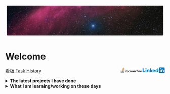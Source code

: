 <span title="Originator of the heavens and the earth. When He decrees a matter, He only says to it, 'Be,' and it is.">

![Galaxy](images/galaxy.png)

 </span>
  
# Welcome

  
<!-- [<img align="right" alt="ASP.NET Core 5.0" width="40px" src="images/net-logo.png" />][net]  title="ASP.NET Core 5.0 ❤" 
 
<div align="right">
 
![](https://komarev.com/ghpvc/?username=mahmood-ghaem&color=blue&label=👁)
 
</div> -->


<div align="right">
 
[<img align="right" alt="linkedin | LinkedIn" width="70px" src="images/linkedin.png" />][linkedin]


[<img align="right" alt="stackoverflow | stackoverflow" width="70px" src="images/stack-overflow.png" />][stackoverflow]

</div> 

<!-- I'm a member of the [HackYourFuture](https://www.hackyourfuture.net) community ❤ -->

<!--
<span title="My Resume page">

[履歴書 Resume](https://docs.google.com/presentation/d/1aSVixkDMIuSA_MHVph-ZCobiCy0QcrnCgTcixv-AOyY/edit?usp=sharing)
  
</span>
-->
<span title="What am I thinking about at the moment?">

[看板 Task History](https://github.com/mahmood-ghaem/Everyday-Thoughts)
  
</span>
  
<details>  
<!--<h3  align="center">Quick view</h3>-->
 <summary><strong>The latest projects I have done</strong></summary>
<!--
<table>
  <tr>
    <td>
      <img src='./assets/Mahmood.jpg' height="150px" width="150px" alt='Avatar of Mahmood' />
    </td>
    <td>
      <h3 display="inline">Mahmood</h3>
      <ul>
        <li>
          <a href="https://github.com/HackYourFuture/class31/issues?q=assignee%3Amahmood-ghaem">My assigned tickets</a>
        </li>
        <li>
          <a href="https://github.com/mahmood-ghaem">My github</a>
        </li>
      </ul>
    </td>
  </tr>
</table>
-->
<div align="center">
<table>
  <tr>
    <td>
    <ul>
        <li><a href="https://github.com/mahmood-ghaem/Highlight" target="_blank">Other hightights</a></li>
        <li><a href="https://github.com/mahmood-ghaem/AndroidStudioOOP/wiki/Android-Studio-Java-Object-Oriented-Section-1" target="_blank">Android Studio Java Object Oriented 1</a></li>
        <li><a href="https://github.com/mahmood-ghaem/AndroidStudioOOP/wiki/Android-Studio-Java-Object-Oriented-Section-2" target="_blank">Android Studio Java Object Oriented 2</a></li>
        <li><a href="https://wecoders.nl" target="_blank">WeCoders.nl</a></li>
        <li><a href="https://ir-bazar.com" target="_blank">IR-Bazar.com</a></li>
        <li><a href="https://mahmood-ghaem.github.io/The-Netherlands" target="_blank">The Netherlands</a></li>
        <li><a href="https://mahmood-ghaem.github.io/HYF-Module-HTMLCSSGIT/week3/Adyen-clone/index.html" target="_blank">Adyen Clone</a></li>
        <li><a href="https://mahmood-ghaem.github.io/browser-quiz/index.html" target="_blank">JavaScript Quiz</a></li>
        <li><a href="https://mahmood-ghaem.github.io/API-JavaScript-Project/index.html" target="_blank">Predict Nationality</a></li>
      </ul>
    </td>
    <td>
    <ul>
        <li><a href="https://hyf-blog.herokuapp.com" target="_blank">Node.js Blog</a></li>
        <li><a href="https://de-medewerker.nl" target="_blank">De-Medewerker.nl</a></li>
        <li><a href="https://github-react-project.herokuapp.com" target="_blank">GitHub API React.js</a></li>
        <li><a href="https://www.durawonen.nl" target="_blank">WordPress PlugIn</a></li>
        <li><a href="https://github.com/mahmood-ghaem/Everyday-Thoughts/blob/main/UnitOfWork.md" target="_blank">Unit Of Work Repository Pattern</a></li>
        <li><a href="https://qadrit.nl" target="_blank">QadrIT.nl</a></li>
        <li><a href="https://testcrm.qadrit.nl" target="_blank">Job Candidate CRM</a></li>
        <li><a href="https://demo.qadrit.nl" target="_blank">Demo WordPress WebShop</a></li>
    </ul>
    </td>
  </tr>
  <tr>
    <td colspan="2">Some of the above links were uploaded in free hosting, Please be patient with loading.</td
  </tr>
</table>  
</div>

</details> 
 
 <details>
 <summary><strong>What I am learning/working on these days</strong></summary>
  
 - Google Analytics
 - Microservices Architecture 
 - Docker 
 - Unit Test 
  
</details>

<div align="right">

<div>



</div>



</div>

[linkedin]: https://www.linkedin.com/in/mahmood-ghaemmaghami
[stackoverflow]: https://stackoverflow.com/users/13390090/mahmood
[net]: https://github.com/mahmood-ghaem/Everyday-Thoughts

<!--
**mahmood-ghaem/mahmood-ghaem** is a ✨ _special_ ✨ repository because its `README.md` (this file) appears on your GitHub profile.

![](https://komarev.com/ghpvc/?username=mahmood-ghaem&color=blue&style=flat-square&label=👁)

Here are some ideas to get you started:

- 🔭 I’m currently working on ...
- 🌱 I’m currently learning ...
- 👯 I’m looking to collaborate on ...
- 🤔 I’m looking for help with ...
- 💬 Ask me about ...
- 📫 How to reach me: ...
- 😄 Pronouns: ...
- ⚡ Fun fact: ...
-->
